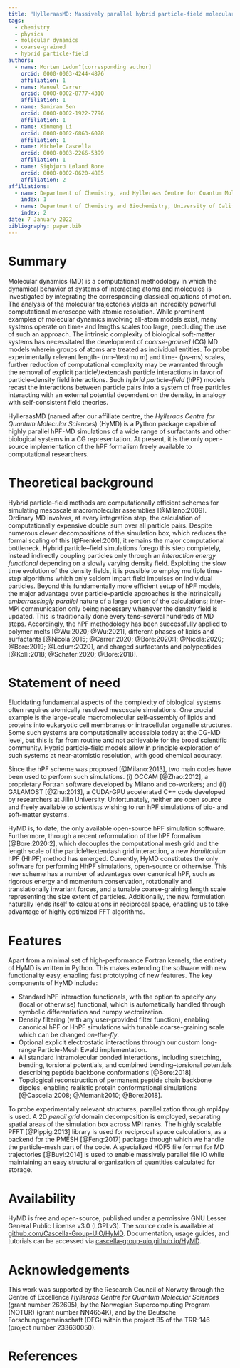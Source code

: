 ```yaml
---
title: 'HylleraasMD: Massively parallel hybrid particle-field molecular dynamics in Python'
tags:
  - chemistry
  - physics
  - molecular dynamics
  - coarse-grained
  - hybrid particle-field
authors:
  - name: Morten Ledum^[corresponding author]
    orcid: 0000-0003-4244-4876
    affiliation: 1
  - name: Manuel Carrer
    orcid: 0000-0002-8777-4310
    affiliation: 1
  - name: Samiran Sen
    orcid: 0000-0002-1922-7796
    affiliation: 1
  - name: Xinmeng Li
    orcid: 0000-0002-6863-6078
    affiliation: 1
  - name: Michele Cascella
    orcid: 0000-0003-2266-5399
    affiliation: 1
  - name: Sigbjørn Løland Bore
    orcid: 0000-0002-8620-4885
    affiliation: 2
affiliations:
  - name: Department of Chemistry, and Hylleraas Centre for Quantum Molecular Sciences, University of Oslo, PO Box 1033 Blindern, 0315 Oslo, Norway
    index: 1
  - name: Department of Chemistry and Biochemistry, University of California San Diego, La Jolla, California 92093, United States of America
    index: 2
date: 7 January 2022
bibliography: paper.bib
---
```


# Summary

Molecular dynamics (MD) is a computational methodology in which the dynamical behavior of systems of interacting atoms and molecules is investigated by integrating the corresponding classical equations of motion. The analysis of the molecular trajectories yields an incredibly powerful computational microscope with atomic resolution. While prominent examples of molecular dynamics involving all-atom models exist, many systems operate on time- and lengths scales too large, precluding the use of such an approach. The intrinsic complexity of biological soft-matter systems has necessitated the development of *coarse-grained* (CG) MD models wherein groups of atoms are treated as individual entities. To probe experimentally relevant length- (nm&ndash;\textmu m) and time- (ps&ndash;ms) scales, further reduction of computational complexity may be warranted through the removal of explicit particle\textendash particle interactions in favor of particle&ndash;density field interactions. Such *hybrid particle&ndash;field* (hPF) models recast the interactions between particle pairs into a system of free particles interacting with an external potential dependent on the density, in analogy with self-consistent field theories.

HylleraasMD (named after our affiliate centre, the *Hylleraas Centre for Quantum Molecular Sciences*) (HyMD) is a Python package capable of highly parallel hPF-MD simulations of a wide range of surfactants and other biological systems in a CG representation. At present, it is the only open-source implementation of the hPF formalism freely available to computational researchers.

# Theoretical background

Hybrid particle&ndash;field methods are computationally efficient schemes for simulating mesoscale macromolecular assemblies [@Milano:2009]. Ordinary MD involves, at every integration step, the calculation of computationally expensive double sum over all particle pairs. Despite numerous clever decompositions of the simulation box, which reduces the formal scaling of this [@Frenkel:2001], it remains the major computational bottleneck. Hybrid particle&ndash;field simulations forego this step completely, instead indirectly coupling particles only through an *interaction energy functional* depending on a slowly varying density field. Exploiting the slow time evolution of the density fields, it is possible to employ multiple time-step algorithms which only seldom impart field impulses on individual particles. Beyond this fundamentally more efficient setup of hPF models, the major advantage over particle&ndash;particle approaches is the intrinsically *embarrassingly parallel* nature of a large portion of the calculations; inter-MPI communication only being necessary whenever the density field is updated. This is traditionally done every tens&ndash;several hundreds of MD steps. Accordingly, the hPF methodology has been successfully applied to polymer melts [@Wu:2020; @Wu:2021], different phases of lipids and surfactants [@Nicola:2015; @Carrer:2020; @Bore:2020:1; @Nicola:2020; @Bore:2019; @Ledum:2020], and charged surfactants and polypeptides [@Kolli:2018; @Schafer:2020; @Bore:2018].

# Statement of need

Elucidating fundamental aspects of the complexity of biological systems often requires atomically resolved mesoscale simulations. One crucial example is the large-scale macromolecular self-assembly of lipids and proteins into eukaryotic cell membranes or intracellular organelle structures. Some such systems are computationally accessible today at the CG-MD level, but this is far from routine and not achievable for the broad scientific community. Hybrid particle&ndash;field models allow in principle exploration of such systems at near-atomistic resolution, with good chemical accuracy.

Since the hPF scheme was proposed [@Milano:2013], two main codes have been used to perform such simulations. (i) OCCAM [@Zhao:2012], a proprietary Fortran software developed by Milano and co-workers; and (ii) GALAMOST [@Zhu:2013], a CUDA-GPU accelerated C++ code developed by researchers at Jilin University. Unfortunately, neither are open source and freely available to scientists wishing to run hPF simulations of bio- and soft-matter systems.

HyMD is, to date, the only available open-source hPF simulation software. Furthermore, through a recent reformulation of the hPF formalism [@Bore:2020:2], which decouples the computational mesh grid and the length scale of the particle\textendash grid interaction, a new *Hamiltonian* hPF (HhPF) method has emerged. Currently, HyMD constitutes the only software for performing HhPF simulations, open-source or otherwise. This new scheme has a number of advantages over canonical hPF, such as rigorous energy and momentum conservation, rotationally and translationally invariant forces, and a tunable coarse-graining length scale representing the size extent of particles. Additionally, the new formulation naturally lends itself to calculations in reciprocal space, enabling us to take advantage of highly optimized FFT algorithms.

# Features

Apart from a minimal set of high-performance Fortran kernels, the entirety of HyMD is written in Python. This makes extending the software with new functionality easy, enabling fast prototyping of new features. The key components of HyMD include:

- Standard hPF interaction functionals, with the option to specify *any* (local or otherwise) functional, which is automatically handled through symbolic differentiation and numpy vectorization.
- Density filtering (with any user-provided filter function), enabling canonical hPF or HhPF simulations with tunable coarse-graining scale which can be changed *on-the-fly*.
- Optional explicit electrostatic interactions through our custom long-range Particle-Mesh Ewald implementation.
- All standard intramolecular bonded interactions, including stretching, bending, torsional potentials, and combined bending&ndash;torsional potentials describing peptide backbone conformations [@Bore:2018].
- Topological reconstruction of permanent peptide chain backbone dipoles, enabling realistic protein conformational simulations [@Cascella:2008; @Alemani:2010; @Bore:2018].

To probe experimentally relevant structures, parallelization through mpi4py is used. A 2D *pencil grid* domain decomposition is employed, separating spatial areas of the simulation box across MPI ranks. The highly scalable PFFT [@Pippig:2013] library is used for reciprocal space calculations, as a backend for the PMESH [@Feng:2017] package through which we handle the particle&ndash;mesh part of the code. A specialized HDF5 file format for MD trajectories [@Buyl:2014] is used to enable massively parallel file IO while maintaining an easy structural organization of quantities calculated for storage.

# Availability

HyMD is free and open-source, published under a permissive GNU Lesser General Public License v3.0 (LGPLv3). The source code is available at [github.com/Cascella-Group-UiO/HyMD](https://github.com/Cascella-Group-UiO/HyMD). Documentation, usage guides, and tutorials can be accessed via [cascella-group-uio.github.io/HyMD](https://cascella-group-uio.github.io/HyMD).

# Acknowledgements

This work was supported by the Research Council of Norway through the Centre of Excellence *Hylleraas Centre for Quantum Molecular Sciences*  (grant number 262695), by the Norwegian Supercomputing Program (NOTUR) (grant number NN4654K), and by the Deutsche Forschungsgemeinschaft (DFG) within the project B5 of the TRR-146 (project number 233630050).

# References
